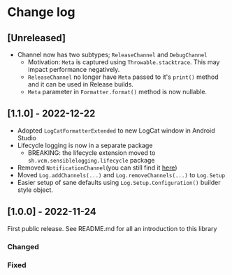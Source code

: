 # Change log

## [Unreleased]
 
 - Channel now has two subtypes; `ReleaseChannel` and `DebugChannel`
   - Motivation: `Meta` is captured using `Throwable.stacktrace`. This may impact performance negatively.
   - `ReleaseChannel` no longer have `Meta` passed to it's `print()` method and it can be used in Release builds.
   - `Meta` parameter in `Formatter.format()` method is now nullable.

## [1.1.0] - 2022-12-22

 - Adopted `LogCatFormatterExtended` to new LogCat window in Android Studio
 - Lifecycle logging is now in a separate package
   - BREAKING: the lifecycle extension moved to `sh.vcm.sensiblelogging.lifecycle` package
 - Removed `NotificationChannel`(you can still find it [here](https://github.com/VolvoCarsMobility/sensible-logging-for-android/blob/1fb3acc1e2288b13fbfdb83135c0b3d7b3ab0fdd/sensible-logging/src/main/java/sh/vcm/sensiblelogging/channel/NotificationChannel.kt))
 - Moved `Log.addChannels(...)` and `Log.removeChannels(...)` to `Log.Setup`
 - Easier setup of sane defaults using `Log.Setup.Configuration()` builder style object.

## [1.0.0] - 2022-11-24

First public release. See README.md for all an introduction to this library

### Changed

### Fixed
